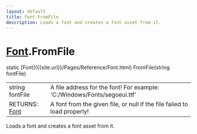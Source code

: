 ```yaml
---
layout: default
title: Font.FromFile
description: Loads a font and creates a font asset from it.
---
```

# [Font]({{site.url}}/Pages/Reference/Font.html).FromFile

<div class='signature' markdown='1'>
static [Font]({{site.url}}/Pages/Reference/Font.html) FromFile(string fontFile)
</div>

|  |  |
|--|--|
|string fontFile|A file address for the font! For example: 'C:/Windows/Fonts/segoeui.ttf'|
|RETURNS: [Font]({{site.url}}/Pages/Reference/Font.html)|A font from the given file, or null if the file failed to load properly!|

Loads a font and creates a font asset from it.



